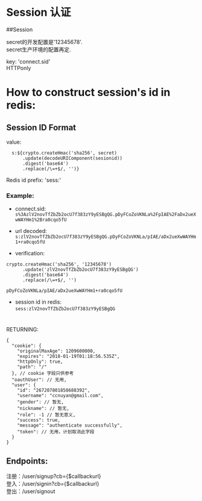 # Session 认证

##Session

secret的开发配置是'12345678'.  
secret生产环境的配置再定.

key: 'connect.sid'  
HTTPonly

# How to construct session's id in redis:

## Session ID Format

value: 
```
  s:${crypto.createHmac('sha256', secret)
      .update(decodeURIComponent(sesionid))
      .digest('base64')
      .replace(/\=+$/, '')}
```

Redis id prefix: 'sess:'

### Example:

* connect.sid:
`s%3AzlV2novTfZbZb2ocU7f383zY9yESBgQG.pDyFCoZoVKNLa%2FpIAE%2FaDx2ueXwWAYHm1%2Bra0cqo5fU`

* url decoded:
`s:zlV2novTfZbZb2ocU7f383zY9yESBgQG.pDyFCoZoVKNLa/pIAE/aDx2ueXwWAYHm1+ra0cqo5fU`

* verification:  
```
crypto.createHmac('sha256', '12345678')
      .update('zlV2novTfZbZb2ocU7f383zY9yESBgQG')
      .digest('base64')
      .replace(/\=+$/, '') 
```

`pDyFCoZoVKNLa/pIAE/aDx2ueXwWAYHm1+ra0cqo5fU`

* session id in redis:  
`sess:zlV2novTfZbZb2ocU7f383zY9yESBgQG`
#
RETURNING:
```
{
  "cookie": {
    "originalMaxAge": 1209600000,
    "expires": "2018-01-19T01:18:56.535Z",
    "httpOnly": true,
    "path": "/"
  }, // cookie 字段只供参考
  "oauthUser": // 无用, 
  "user": {
    "id": "267207801858688392",
    "username": "ccnuyan@gmail.com",
    "gender": // 暂无,
    "nickname": // 暂无,
    "role": -1 // 暂无意义,
    "success": true,
    "message": "authenticate successfully",
    "token": // 无用，计划取消此字段
  }
}
```

## Endpoints:

注册：/user/signup?cb={$callbackurl}  
登入：/user/signin?cb={$callbackurl}  
登出：/user/signout  